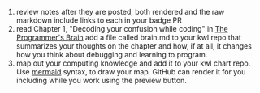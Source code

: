 1. review notes after they are posted, both rendered and the raw markdown include links to each in your badge PR
1. read Chapter 1, "Decoding your confusion while coding" in [The Programmer's Brain](https://www.manning.com/books/the-programmers-brain#toc) add a file called brain.md to your kwl repo that summarizes your thoughts on the chapter and how, if at all, it changes how you think about debugging and learning to program.
2. map out your computing knowledge and add it to your kwl chart repo. Use [mermaid](https://mermaid-js.github.io/mermaid/#/) syntax, to draw your map. GitHub can render it for you including while you work using the preview button. 

